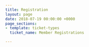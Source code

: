 ```yaml
---
title: Registration
layout: page
date: 2018-07-19 00:00:00 +0000
page_sections:
- template: ticket-types
  ticket_name: Member Registrations

---
```

